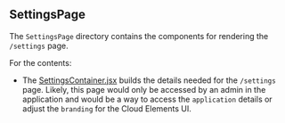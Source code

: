 ## SettingsPage

The `SettingsPage` directory contains the components for rendering the `/settings` page.

For the contents:
* The [SettingsContainer.jsx](https://github.com/cloud-elements/ezra-sample-app/blob/main/src/components/SettingsPage/SettingsContainer.jsx) builds the details needed for the `/settings` page. Likely, this page would only be accessed by an admin in the application and would be a way to access the `application` details or adjust the `branding` for the Cloud Elements UI. 